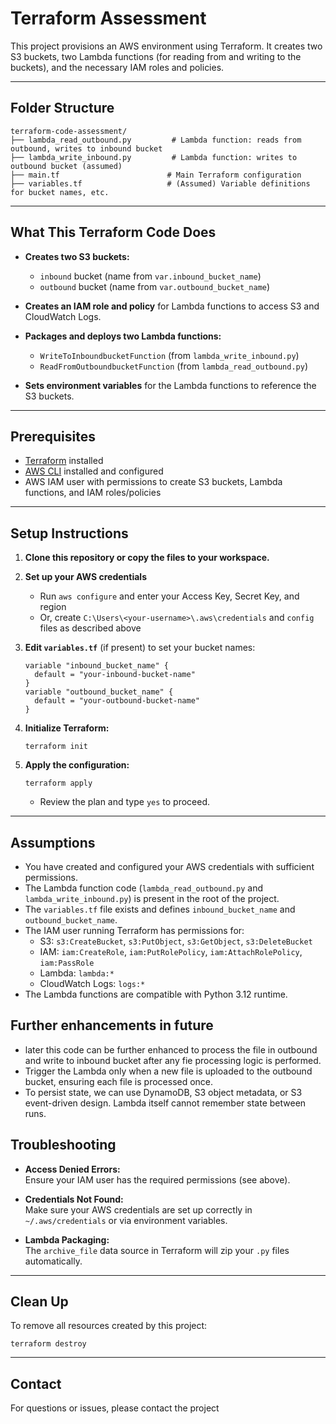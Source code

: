 # Terraform Assessment

This project provisions an AWS environment using Terraform. It creates two S3 buckets, two Lambda functions (for reading from and writing to the buckets), and the necessary IAM roles and policies.

---

## Folder Structure

```
terraform-code-assessment/
├── lambda_read_outbound.py         # Lambda function: reads from outbound, writes to inbound bucket
├── lambda_write_inbound.py         # Lambda function: writes to outbound bucket (assumed)
├── main.tf                        # Main Terraform configuration
├── variables.tf                   # (Assumed) Variable definitions for bucket names, etc.
```

---

## What This Terraform Code Does

- **Creates two S3 buckets:**  
  - `inbound` bucket (name from `var.inbound_bucket_name`)
  - `outbound` bucket (name from `var.outbound_bucket_name`)

- **Creates an IAM role and policy** for Lambda functions to access S3 and CloudWatch Logs.

- **Packages and deploys two Lambda functions:**  
  - `WriteToInboundbucketFunction` (from `lambda_write_inbound.py`)
  - `ReadFromOutboundbucketFunction` (from `lambda_read_outbound.py`)

- **Sets environment variables** for the Lambda functions to reference the S3 buckets.

---

## Prerequisites

- [Terraform](https://www.terraform.io/downloads.html) installed
- [AWS CLI](https://docs.aws.amazon.com/cli/latest/userguide/getting-started-install.html) installed and configured
- AWS IAM user with permissions to create S3 buckets, Lambda functions, and IAM roles/policies

---

## Setup Instructions

1. **Clone this repository or copy the files to your workspace.**

2. **Set up your AWS credentials**  
   - Run `aws configure` and enter your Access Key, Secret Key, and region  
   - Or, create `C:\Users\<your-username>\.aws\credentials` and `config` files as described above

3. **Edit `variables.tf`** (if present) to set your bucket names:
    ```hcl
    variable "inbound_bucket_name" {
      default = "your-inbound-bucket-name"
    }
    variable "outbound_bucket_name" {
      default = "your-outbound-bucket-name"
    }
    ```

4. **Initialize Terraform:**
    ```
    terraform init
    ```

5. **Apply the configuration:**
    ```
    terraform apply
    ```
    - Review the plan and type `yes` to proceed.

---

## Assumptions

- You have created and configured your AWS credentials with sufficient permissions.
- The Lambda function code (`lambda_read_outbound.py` and `lambda_write_inbound.py`) is present in the root of the project.
- The `variables.tf` file exists and defines `inbound_bucket_name` and `outbound_bucket_name`.
- The IAM user running Terraform has permissions for:
  - S3: `s3:CreateBucket`, `s3:PutObject`, `s3:GetObject`, `s3:DeleteBucket`
  - IAM: `iam:CreateRole`, `iam:PutRolePolicy`, `iam:AttachRolePolicy`, `iam:PassRole`
  - Lambda: `lambda:*`
  - CloudWatch Logs: `logs:*`
- The Lambda functions are compatible with Python 3.12 runtime.

## Further enhancements in future
- later this code can be further enhanced to process the file in outbound and write to inbound bucket after any fie processing logic is performed.
- Trigger the Lambda only when a new file is uploaded to the outbound bucket, ensuring each file is processed once.
- To persist state, we can use DynamoDB, S3 object metadata, or S3 event-driven design. Lambda itself cannot remember state between runs.

## Troubleshooting

- **Access Denied Errors:**  
  Ensure your IAM user has the required permissions (see above).

- **Credentials Not Found:**  
  Make sure your AWS credentials are set up correctly in `~/.aws/credentials` or via environment variables.

- **Lambda Packaging:**  
  The `archive_file` data source in Terraform will zip your `.py` files automatically.

---

## Clean Up

To remove all resources created by this project:
```
terraform destroy
```

---

## Contact

For questions or issues, please contact the project
